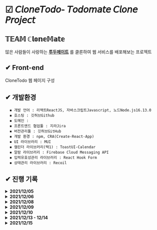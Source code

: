 # ☑ 𝘊𝘭𝘰𝘯𝘦𝘛𝘰𝘥𝘰- 𝘛𝘰𝘥𝘰𝘮𝘢𝘵𝘦 𝘊𝘭𝘰𝘯𝘦 𝘗𝘳𝘰𝘫𝘦𝘤𝘵
## 𝕋𝔼𝔸𝕄 ℂ𝕝𝕠𝕟𝕖𝕄𝕒𝕥𝕖

많은 사람들이 사랑하는 **[투두메이트](https://www.todomate.net/#/)** 를 클론하여 웹 서비스를 배포해보는 프로젝트

## ✔ Front-end

CloneTodo 웹 페이지 구성

## ✔ 개발환경

      ◾ 개발 언어 : 리액트ReactJS, 자바스크립트Javascript, 노드Node.js16.13.0
      ◾ 호스팅 : 깃허브Github
      ◾ 도메인 : 
      ◾ 프론트엔드 협업툴 : 지라Jira
      ◾ 버전관리툴 : 깃허브GitHub
      ◾ 개발 환경 : npm, CRA(Create-React-App)
      ◾ UI 라이브러리 : MUI
      ◾ 캘린더 라이브러리(택1) : ToastUI-Calendar
      ◾ 알람 라이브러리 : Firebase Cloud Messaging API
      ◾ 입력유효성관리 라이브러리 : React Hook Form
      ◾ 상태관리 라이브러리 : Recoil

## ✔ 진행 기록

<details>
      <summary> <b>2021/12/05</b> </summary>
      <div markdown="1">       
      <br>
      - 개발환경 셋팅 시작 
      <br>
      - Initialize project using Create React App
      </div>
      <br>
</details>
    
<details>
      <summary> <b>2021/12/06</b> </summary>
      <div markdown="1">       
      <br>
      - React 폴더 트리 생성
      <br>
      - Merge branch 'main' of https://github.com/kenna-hwa/clonemate-front
      </div>
      <br>
</details>

<details>
      <summary> <b>2021/12/08</b> </summary>
      <div markdown="1">       
      <br>
      - 리액트 Material-UI 설치 후 테스트
      </div>
      <br>
</details>

<details>
      <summary> <b>2021/12/09</b> </summary>
      <div markdown="1">       
      <br>
       - 메인 화면 버튼 구현
      </div>
      <br>
</details>

<details>
      <summary> <b>2021/12/10</b> </summary>
      <div markdown="1">       
      <br>
       - 첫 Pull Request
      </div>
      <br>
</details>

<details>
      <summary> <b>2021/12/13 - 12/14</b> </summary>
      <div markdown="1">       
      <br>
       - React Route 적용
      </div>
      <br>
</details>

<details>
      <summary> <b>2021/12/15</b> </summary>
      <div markdown="1">       
      <br>
       - 로그인 페이지 버튼 구현
      </div>
      <br>
</details>
